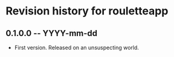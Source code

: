 # Revision history for rouletteapp

## 0.1.0.0 -- YYYY-mm-dd

* First version. Released on an unsuspecting world.
